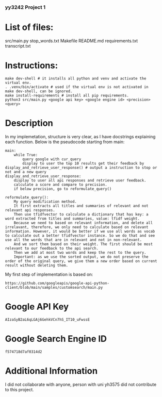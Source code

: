 ### yy3242 Project 1

# List of files:
src/main.py stop_words.txt Makefile README.md requirements.txt transcript.txt
# Instructions:
```
make dev-shell # it installs all python and venv and activate the virtual env.
. .venv/bin/activate # used if the virtual env is not activated in make dev-shell, can be ignored.
make install-requirements # install all pip requirements. 
python3 src/main.py <google api key> <google engine id> <precision> <query>
``` 
# Description

In my implemetation, structure is very clear, as I have docstrings explaining each function. Below is the pseudocode starting from main:
```
main: 
	while True:
		query google with cur_query
		display to user the top 10 results get their feedback by display_and_retrieve_user_response() # output a instruction to stop or not and a new query
display_and_retrieve_user_response:
	display to user all api responses and retrieve user feedback.
	calculate a score and compare to precision.
	if below precision, go to reformulate_query()

reformulate_query(): 
	My query modification method.
	It first extracts all titles and summaries of relevant and not relevant api responses.
	Then use tfidfvector to calculate a dictionary that has key: a word extracted from titles and summaries, value: tfidf weight.
	Because we need to based on relevant information, and delete all irrelavant, therefore, we only need to calculate based on relevant information. However, it would be better if we use all words as vocab to calculate out a better tfidfvector instance. So we do that and see use all the words that are in relevant and not in non-relevant.
	And we sort them based on their weight. The first should be most relevant to our feedback to the api search.
	Then we add at most two words and keep the rest to the query.
	Important: as we use the sorted output, we do not preserve the order of the original query, we give them a new order based on current result without deleting them.
```
My first step of implementation is based on:
```
https://github.com/googleapis/google-api-python-client/blob/main/samples/customsearch/main.py
```
# Google API Key
```
AIzaSyB2aL6qLGAj6GehkVCn7hS_IT10_uFwssE
```

# Google Search Engine ID
```
f574718d7af0314d2
```

# Additional Information
I did not collaborate with anyone, person with uni yh3575 did not contribute to this project.
